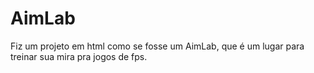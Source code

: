 # AimLab
Fiz um projeto em html como se fosse um AimLab, que é um lugar para treinar sua mira pra jogos de fps.

